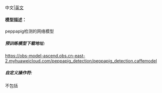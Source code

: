 中文|[英文](Readme.md)
#### 模型描述：

peppapig检测的网络模型

##### 预训练模型下载地址:
https://obs-model-ascend.obs.cn-east-2.myhuaweicloud.com/peppapig_detection/peppapig_detection.caffemodel

##### 自定义操作符:
不包括